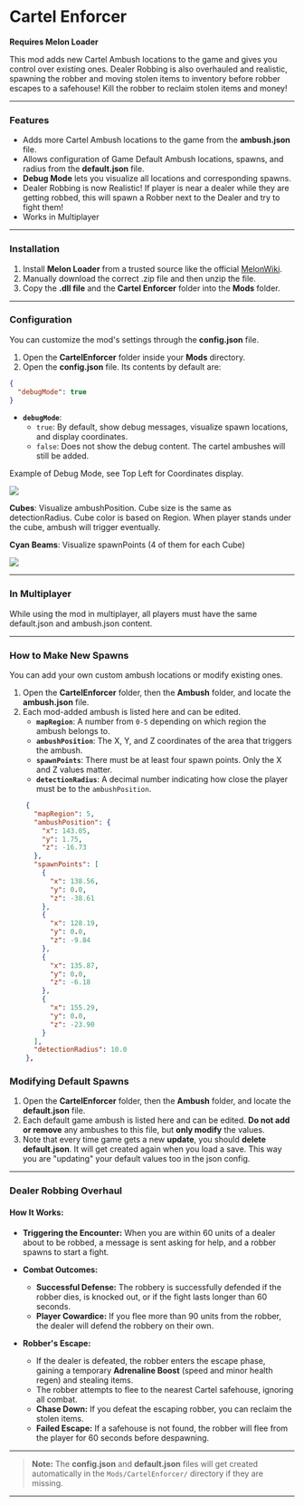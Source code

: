 # Cartel Enforcer
**Requires Melon Loader**

This mod adds new Cartel Ambush locations to the game and gives you control over existing ones. Dealer Robbing is also overhauled and realistic, spawning the robber and moving stolen items to inventory before robber escapes to a safehouse! Kill the robber to reclaim stolen items and money!

---

### Features

- Adds more Cartel Ambush locations to the game from the **ambush.json** file.
- Allows configuration of Game Default Ambush locations, spawns, and radius from the **default.json** file.
- **Debug Mode** lets you visualize all locations and corresponding spawns.
- Dealer Robbing is now Realistic! If player is near a dealer while they are getting robbed, this will spawn a Robber next to the Dealer and try to fight them!
- Works in Multiplayer

---

### Installation

1.  Install **Melon Loader** from a trusted source like the official [MelonWiki](https://melonwiki.xyz/).
2.  Manually download the correct .zip file and then unzip the file.
3.  Copy the **.dll file** and the **Cartel Enforcer** folder into the **Mods** folder.

---

### Configuration

You can customize the mod's settings through the **config.json** file.

1.  Open the **CartelEnforcer** folder inside your **Mods** directory.
2.  Open the **config.json** file. Its contents by default are:
```json
{
  "debugMode": true
}
```

-   **`debugMode`**:
    -   `true`: By default, show debug messages, visualize spawn locations, and display coordinates.
    -   `false`: Does not show the debug content. The cartel ambushes will still be added.


Example of Debug Mode, see Top Left for Coordinates display.

<img src="https://i.imgur.com/xEt43yQ.png">


**Cubes**:  Visualize ambushPosition. Cube size is the same as detectionRadius. Cube color is based on Region. When player stands under the cube, ambush will trigger eventually.

**Cyan Beams**: Visualize spawnPoints (4 of them for each Cube)

<img src="https://i.imgur.com/7x5l97m.png">

---


### In Multiplayer

While using the mod in multiplayer, all players must have the same default.json and ambush.json content.

---

### How to Make New Spawns

You can add your own custom ambush locations or modify existing ones.

1.  Open the **CartelEnforcer** folder, then the **Ambush** folder, and locate the **ambush.json** file.
2.  Each mod-added ambush is listed here and can be edited.
    -   **`mapRegion`**: A number from `0-5` depending on which region the ambush belongs to.
    -   **`ambushPosition`**: The X, Y, and Z coordinates of the area that triggers the ambush.
    -   **`spawnPoints`**: There must be at least four spawn points. Only the X and Z values matter.
    -   **`detectionRadius`**: A decimal number indicating how close the player must be to the `ambushPosition`.

```json
    {
      "mapRegion": 5,
      "ambushPosition": {
        "x": 143.05,
        "y": 1.75,
        "z": -16.73
      },
      "spawnPoints": [
        {
          "x": 138.56,
          "y": 0.0,
          "z": -38.61
        },
        {
          "x": 128.19,
          "y": 0.0,
          "z": -9.84
        },
        {
          "x": 135.87,
          "y": 0.0,
          "z": -6.18
        },
        {
          "x": 155.29,
          "y": 0.0,
          "z": -23.90
        }
      ],
      "detectionRadius": 10.0
    },
```

### Modifying Default Spawns

1.  Open the **CartelEnforcer** folder, then the **Ambush** folder, and locate the **default.json** file.
2.  Each default game ambush is listed here and can be edited. **Do not add or remove** any ambushes to this file, but **only modify** the values.
3.  Note that every time game gets a new **update**, you should **delete default.json**. It will get created again when you load a save. This way you are "updating" your default values too in the json config.
---
### Dealer Robbing Overhaul

#### How It Works:

* **Triggering the Encounter:** When you are within 60 units of a dealer about to be robbed, a message is sent asking for help, and a robber spawns to start a fight.

* **Combat Outcomes:**
    * **Successful Defense:** The robbery is successfully defended if the robber dies, is knocked out, or if the fight lasts longer than 60 seconds.
    * **Player Cowardice:** If you flee more than 90 units from the robber, the dealer will defend the robbery on their own.

* **Robber's Escape:**
    * If the dealer is defeated, the robber enters the escape phase, gaining a temporary **Adrenaline Boost** (speed and minor health regen) and stealing items.
    * The robber attempts to flee to the nearest Cartel safehouse, ignoring all combat.
    * **Chase Down:** If you defeat the escaping robber, you can reclaim the stolen items.
    * **Failed Escape:** If a safehouse is not found, the robber will flee from the player for 60 seconds before despawning.

---

> **Note:** The **config.json** and **default.json** files will get created automatically in the `Mods/CartelEnforcer/` directory if they are missing.

---
